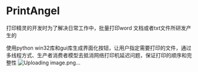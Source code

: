 # PrintAngel

打印精灵的开发时为了解决日常工作中，批量打印word 文档或者txt文件所研发产生的

使用python win32库和gui库生成界面化按钮，让用户指定需要打印的文件，通过多线程方式、生产者消费者模型去抵消网络打印机延迟问题，保证打印的顺序和完整性
![Uploading image.png…](界面图)
